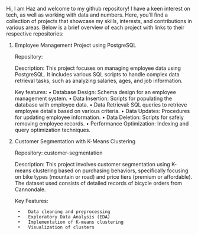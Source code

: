 Hi, I am Haz and welcome to my github repository! I have a keen interest on tech, as well as working with data and numbers. Here, you’ll find a collection of projects that showcase my skills, interests, and contributions in various areas. Below is a brief overview of each project with links to their respective repositories:

1) Employee Management Project using PostgreSQL
   
   Repository:
   
   Description: This project focuses on managing employee data using PostgreSQL. It includes various SQL scripts to handle complex data retrieval tasks, such as analyzing salaries, ages, and job information.

   Key features:
  •	Database Design: Schema design for an employee management system.
	•	Data Insertion: Scripts for populating the database with employee data.
	•	Data Retrieval: SQL queries to retrieve employee details based on various criteria.
	•	Data Updates: Procedures for updating employee information.
	•	Data Deletion: Scripts for safely removing employee records.
	•	Performance Optimization: Indexing and query optimization techniques.

2) Customer Segmentation with K-Means Clustering

    Repository: customer-segmentation
    
    Description: This project involves customer segmentation using K-means clustering based on purchasing behaviors, specifically focusing on bike types (mountain or road)
     and price tiers (premium or affordable). The dataset used consists of detailed records of bicycle orders from Cannondale.
    
    Key Features:
    
    	•	Data cleaning and preprocessing
    	•	Exploratory Data Analysis (EDA)
    	•	Implementation of K-means clustering
    	•	Visualization of clusters
   
